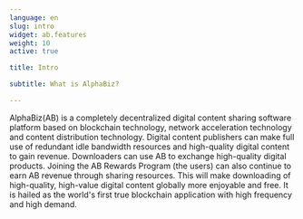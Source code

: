 ```yaml
---
language: en
slug: intro
widget: ab.features
weight: 10
active: true

title: Intro

subtitle: What is AlphaBiz?

---
```

AlphaBiz(AB) is a completely decentralized digital content sharing software platform based on blockchain technology, network acceleration technology and content distribution technology. Digital content publishers can make full use of redundant idle bandwidth resources and high-quality digital content to gain revenue. Downloaders can use AB to exchange high-quality digital products. Joining the AB Rewards Program (the users) can also continue to earn AB revenue through sharing resources. This will make downloading of high-quality, high-value digital content globally more enjoyable and free. It is hailed as the world's first true blockchain application with high frequency and high demand.

